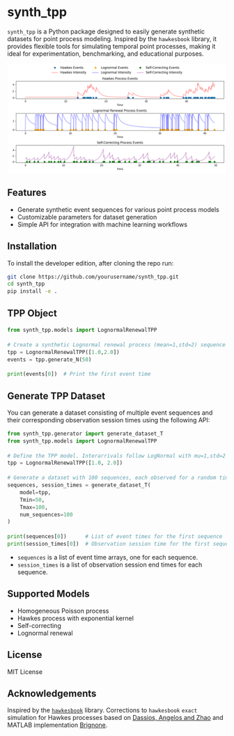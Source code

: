 # synth_tpp

`synth_tpp` is a Python package designed to easily generate synthetic datasets for point process modeling. Inspired by the `hawkesbook` library, it provides flexible tools for simulating temporal point processes, making it ideal for experimentation, benchmarking, and educational purposes.

<p align="center">
    <img src="static/img/hawkes_example.png" alt="Example of synthetic Hawkes process sequence" width="800"/>
</p>


## Features

- Generate synthetic event sequences for various point process models
- Customizable parameters for dataset generation
- Simple API for integration with machine learning workflows

## Installation
To install the developer edition, after cloning the repo run:

```bash
git clone https://github.com/yourusername/synth_tpp.git
cd synth_tpp
pip install -e .
```

## TPP Object

```python
from synth_tpp.models import LognormalRenewalTPP

# Create a synthetic Lognormal renewal process (mean=1,std=2) sequence with 50 events
tpp = LognormalRenewalTPP([1.0,2.0])
events = tpp.generate_N(50)

print(events[0])  # Print the first event time
```

## Generate TPP Dataset

You can generate a dataset consisting of multiple event sequences and their corresponding observation session times using the following API:

```python
from synth_tpp.generator import generate_dataset_T
from synth_tpp.models import LognormalRenewalTPP

# Define the TPP model. Interarrivals follow LogNormal with mu=1,std=2
tpp = LognormalRenewalTPP([1.0, 2.0])

# Generate a dataset with 100 sequences, each observed for a random time of (50,100)
sequences, session_times = generate_dataset_T(
    model=tpp,
    Tmin=50,
    Tmax=100,
    num_sequences=100
)

print(sequences[0])      # List of event times for the first sequence
print(session_times[0])  # Observation session time for the first sequence
```

- `sequences` is a list of event time arrays, one for each sequence.
- `session_times` is a list of observation session end times for each sequence.

## Supported Models

- Homogeneous Poisson process
- Hawkes process with exponential kernel
- Self-correcting
- Lognormal renewal

## License

MIT License

## Acknowledgements

Inspired by the [`hawkesbook`](https://github.com/hawkesbook/hawkesbook) library. Corrections to `hawkesbook` `exact` simulation for Hawkes processes based on [Dassios, Angelos and Zhao](https://eprints.lse.ac.uk/51370/1/Dassios_exact_simulation_hawkes.pdf) and MATLAB implementation [Brignone](https://www.mathworks.com/matlabcentral/fileexchange/74738-hawkes-simulation).